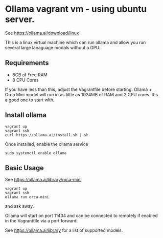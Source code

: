 # Ollama vagrant vm - using ubuntu server.
See https://ollama.ai/download/linux

This is a linux virtual machine which can run ollama and allow you run several large lanaguage modals without a GPU.

## Requirements

* 8GB of Free RAM
* 8 CPU Cores

If you have less than this, adjust the Vagrantfile before starting.
Ollama + Orca Mini model will run in as little as 1024MB of RAM and 2 CPU cores.
It's a good one to start with.

## Install ollama

```
vagrant up
vagrant ssh
curl https://ollama.ai/install.sh | sh
```
Once installed, enable the ollama service
```
sudo systemctl enable ollama
```

## Basic Usage

See https://ollama.ai/library/orca-mini

```
vagrant up
vagrant ssh
ollama run orca-mini
```
and ask away.

Ollama will start on port 11434 and can be connected to remotely if enabled in the Vagrantfile via a port forward.

See https://ollama.ai/library for a list of supported models.
